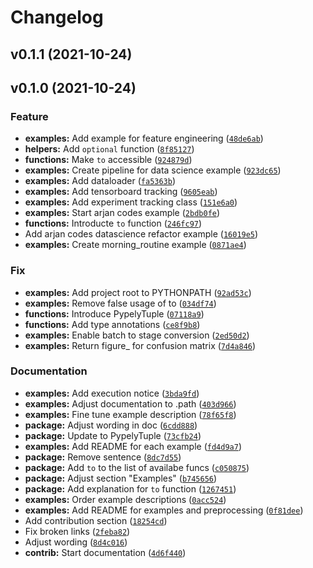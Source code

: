 # Changelog

<!--next-version-placeholder-->

## v0.1.1 (2021-10-24)


## v0.1.0 (2021-10-24)
### Feature
* **examples:** Add example for feature engineering ([`48de6ab`](https://github.com/stoney95/pypely/commit/48de6ab44aac5da415b96481fc7bb31c49868104))
* **helpers:** Add `optional` function ([`8f85127`](https://github.com/stoney95/pypely/commit/8f85127960aabf3df3a62fa5409e8d5f8573f265))
* **functions:** Make `to` accessible ([`924879d`](https://github.com/stoney95/pypely/commit/924879dae5a2b7abee575e1113f69b2040feff08))
* **examples:** Create pipeline for data science example ([`923dc65`](https://github.com/stoney95/pypely/commit/923dc65954dd09e912777976b1918e4d74c75af3))
* **examples:** Add dataloader ([`fa5363b`](https://github.com/stoney95/pypely/commit/fa5363bf831c3dec36d368f4767aed13248fdbf4))
* **examples:** Add tensorboard tracking ([`9605eab`](https://github.com/stoney95/pypely/commit/9605eabf0758f8219e244a67460da474a33e3d4c))
* **examples:** Add experiment tracking class ([`151e6a0`](https://github.com/stoney95/pypely/commit/151e6a012bd9f296afe4b33b546926b90a869e1e))
* **examples:** Start arjan codes example ([`2bdb0fe`](https://github.com/stoney95/pypely/commit/2bdb0fe860b8d1f0bd69ffa97694d7e5200b64fe))
* **functions:** Introducte `to` function ([`246fc97`](https://github.com/stoney95/pypely/commit/246fc97cc5f0ed2f1cdebe4d041450eb77620f19))
* Add arjan codes datascience refactor example ([`16019e5`](https://github.com/stoney95/pypely/commit/16019e577174892318b0f36bd04fb8a9b9824135))
* **examples:** Create morning_routine example ([`0871ae4`](https://github.com/stoney95/pypely/commit/0871ae4c918dea811a81aa02f3c32966bb0d46fe))

### Fix
* **examples:** Add project root to PYTHONPATH ([`92ad53c`](https://github.com/stoney95/pypely/commit/92ad53c8850fb8a733aabdee030be5e4dab9f2d0))
* **examples:** Remove false usage of to ([`034df74`](https://github.com/stoney95/pypely/commit/034df74e677222ed195f9faf22566a0f3e523d75))
* **functions:** Introduce PypelyTuple ([`07118a9`](https://github.com/stoney95/pypely/commit/07118a94efb84f3079d725dd38968f9a7fb15a0b))
* **functions:** Add type annotations ([`ce8f9b8`](https://github.com/stoney95/pypely/commit/ce8f9b882e597bd29abd9fcfdc8ff5c47a521902))
* **examples:** Enable batch to stage conversion ([`2ed50d2`](https://github.com/stoney95/pypely/commit/2ed50d297d76b5ba561c87d525f35e7ad1ebaf8d))
* **examples:** Return figure_ for confusion matrix ([`7d4a846`](https://github.com/stoney95/pypely/commit/7d4a8460f5157714f36e82121e0140b3451a7a34))

### Documentation
* **examples:** Add execution notice ([`3bda9fd`](https://github.com/stoney95/pypely/commit/3bda9fd593c654ce858c9513881a928784e4cc1e))
* **examples:** Adjust documentation to .path ([`403d966`](https://github.com/stoney95/pypely/commit/403d966f334d61b3a04458f5c214ef8f201a07d6))
* **examples:** Fine tune example description ([`78f65f8`](https://github.com/stoney95/pypely/commit/78f65f8ddeec9d5dc6ad901832e2a7a2a0e07867))
* **package:** Adjust wording in doc ([`6cdd888`](https://github.com/stoney95/pypely/commit/6cdd888de90af762ec5df4c5ae0108d3c37bac11))
* **package:** Update to PypelyTuple ([`73cfb24`](https://github.com/stoney95/pypely/commit/73cfb24388bc1b9325f1369477eac66697260a57))
* **examples:** Add README for each example ([`fd4d9a7`](https://github.com/stoney95/pypely/commit/fd4d9a7eb292ecb88eacae74238a89dee4a9b33f))
* **package:** Remove sentence ([`8dc7d55`](https://github.com/stoney95/pypely/commit/8dc7d55243f92df4d6959c2f26347bc5ea47ca61))
* **package:** Add `to` to the list of availabe funcs ([`c050875`](https://github.com/stoney95/pypely/commit/c050875c601285c5500ade1f1b65b4e1c49b1eba))
* **package:** Adjust section "Examples" ([`b745656`](https://github.com/stoney95/pypely/commit/b74565658e78a885f8c0fbb8848757cf0e1cacb7))
* **package:** Add explanation for `to` function ([`1267451`](https://github.com/stoney95/pypely/commit/1267451c9db8d06151e764ba9b53be88ab482989))
* **examples:** Order example descriptions ([`0acc524`](https://github.com/stoney95/pypely/commit/0acc5249fe27bd77337fbdcdea951b132367ff21))
* **examples:** Add README for examples and preprocessing ([`0f81dee`](https://github.com/stoney95/pypely/commit/0f81deed0c7f827aeb7e543b7d19e58a2bec3f5e))
* Add contribution section ([`18254cd`](https://github.com/stoney95/pypely/commit/18254cd276d86286f84363d81ffff46f3d82868a))
* Fix broken links ([`2feba82`](https://github.com/stoney95/pypely/commit/2feba82596bb119a492f4e0a285ef995a3b25330))
* Adjust wording ([`8d4c016`](https://github.com/stoney95/pypely/commit/8d4c016ceb68f5f6b8d515d6258088ca0b689fbf))
* **contrib:** Start documentation ([`4d6f440`](https://github.com/stoney95/pypely/commit/4d6f440a3cc1b16df83c1084c60006d62fe561e0))
